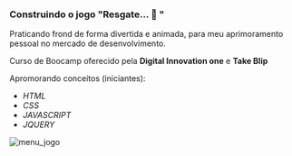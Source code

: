 ### Construindo o jogo  "Resgate... :helicopter: "

Praticando frond de forma divertida e animada, para meu aprimoramento pessoal no mercado de desenvolvimento.

Curso de Boocamp oferecido pela **Digital Innovation one** e **Take Blip**

Apromorando conceitos (iniciantes):

- *HTML*
- *CSS*
- *JAVASCRIPT*
- *JQUERY*



![menu_jogo](C:\DIO\JogosHTML5\construindo_jogo_resgate\batalha.PNG )